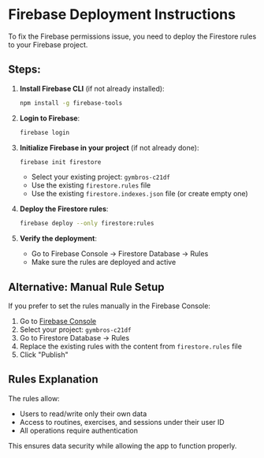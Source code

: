 # Firebase Deployment Instructions

To fix the Firebase permissions issue, you need to deploy the Firestore rules to your Firebase project.

## Steps:

1. **Install Firebase CLI** (if not already installed):
   ```bash
   npm install -g firebase-tools
   ```

2. **Login to Firebase**:
   ```bash
   firebase login
   ```

3. **Initialize Firebase in your project** (if not already done):
   ```bash
   firebase init firestore
   ```
   - Select your existing project: `gymbros-c21df`
   - Use the existing `firestore.rules` file
   - Use the existing `firestore.indexes.json` file (or create empty one)

4. **Deploy the Firestore rules**:
   ```bash
   firebase deploy --only firestore:rules
   ```

5. **Verify the deployment**:
   - Go to Firebase Console → Firestore Database → Rules
   - Make sure the rules are deployed and active

## Alternative: Manual Rule Setup

If you prefer to set the rules manually in the Firebase Console:

1. Go to [Firebase Console](https://console.firebase.google.com/)
2. Select your project: `gymbros-c21df`
3. Go to Firestore Database → Rules
4. Replace the existing rules with the content from `firestore.rules` file
5. Click "Publish"

## Rules Explanation

The rules allow:
- Users to read/write only their own data
- Access to routines, exercises, and sessions under their user ID
- All operations require authentication

This ensures data security while allowing the app to function properly.
